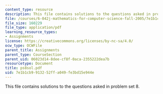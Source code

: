 ```yaml
---
content_type: resource
description: This file contains solutions to the questions asked in problem set 8.
file: /courses/6-042j-mathematics-for-computer-science-fall-2005/7e1b1cb9913252ffa049fe3bd15e944e_ps8sol.pdf
file_size: 160229
file_type: application/pdf
learning_resource_types:
- Assignments
license: https://creativecommons.org/licenses/by-nc-sa/4.0/
ocw_type: OCWFile
parent_title: Assignments
parent_type: CourseSection
parent_uid: 06023d14-8dee-cf8f-0aca-2355222dea7b
resourcetype: Document
title: ps8sol.pdf
uid: 7e1b1cb9-9132-52ff-a049-fe3bd15e944e
---
```

This file contains solutions to the questions asked in problem set 8.